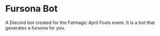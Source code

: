 # Fursona Bot

A Discord bot created for the Fatmagic April Fools event. It is a bot that generates a fursona for you.

